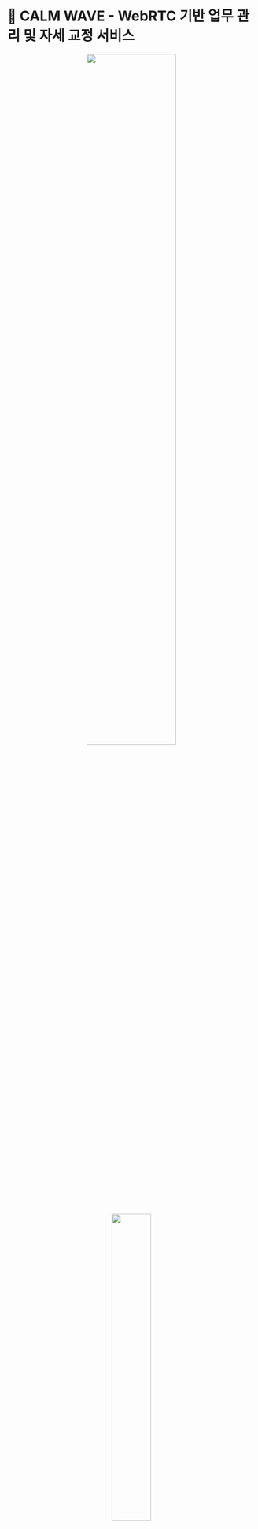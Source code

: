 # 🌊 **CALM WAVE - WebRTC 기반 업무 관리 및 자세 교정 서비스**

<div align=center>
<img width="60%" src="https://user-images.githubusercontent.com/52191425/221072324-3ac256eb-ed71-4e0d-ab6b-f88150ea05fb.gif"/>
<br><br>
<img width="40%" src="https://user-images.githubusercontent.com/52191425/220856785-3b80f676-b7e5-4a4e-ae6d-d264d2324e27.png"/>
</div>

<br>

## 💡 **CALM WAVE 소개**

- 오래 앉아서 일하는 사람들을 위한 업무 시간 관리 및 자세 교정 서비스
- 무자각성을 지향하는 Calm Tech로 유저의 생활에 조용히 스며들어 도움을 줍니다.
- 사용자의 업무 태도 및 습관을 WebRTC 기술을 이용해 수집 후 분석하여,
  더 나은 업무를 위한 개인화된 솔루션을 제공합니다.
- 사용자의 자세를 교정하고 일정 시간마다 스트레칭을 권유하는 등 개인의 업무환경에 도움을 줍니다.

<br>

## 🎬 **CALM WAVE 시연 영상**

[<img src="https://img.shields.io/badge/Link-0085DE?style=for-the-badge&logo=YouTube&logoColor=white">](https://drive.google.com/file/d/16C9Lg_xMNVv9vWsGIXMjhe2ciYe5wq5c/view?usp=sharing)


<br>

## 📅 **프로젝트 진행 기간**

**2023/01/09(월) ~ 2023/02/17(금) <br>**
SSAFY 8기 2학기 공통프로젝트
<br>
우수 프로젝트 수상 🏆

<br>

## 💻 **Calm Wave 서비스 화면**
### **메인 페이지**
<div align=center>

<img width="80%" src="https://user-images.githubusercontent.com/52191425/221072324-3ac256eb-ed71-4e0d-ab6b-f88150ea05fb.gif"/>

</div>

<br>

### **로그인 페이지**
<div align=center>

<img width="80%" src="https://user-images.githubusercontent.com/52191425/221100063-b17cfcea-eec3-4e17-af75-da5e6e3a9fb0.gif"/>

**로그인 성공**

<br>

<img width="80%" src="https://user-images.githubusercontent.com/52191425/221100171-94fdb418-f77a-48ff-972c-15dd32901eb9.gif"/>

**로그인 실패**

<br>

<img width="80%" src="https://user-images.githubusercontent.com/52191425/221101863-1afe3c19-711d-456a-91b7-76b71bfc6274.gif"/>

**구글 로그인**

</div>

<br>

### **업무 계획 페이지**

<div align=center>

<img width="80%" src="https://user-images.githubusercontent.com/52191425/221076364-fd173b3d-82e3-4f45-9cd8-b6b68f578054.gif"/>

**업무 카테고리 추가**

<br>

<img width="80%" src="https://user-images.githubusercontent.com/52191425/221076725-cbfa6883-0249-4540-9148-14183d76afa5.gif"/>

**업무 추가**

<br>

<img width="80%" src="https://user-images.githubusercontent.com/52191425/221076859-4f42c436-20cc-4fa7-8fa9-6679272c2e97.gif"/>

**업무 선택 및 시작**

<br>

</div>

### **업무 진행 페이지**

<div align=center>

<img width="80%" src="https://user-images.githubusercontent.com/52191425/221076986-d65f795d-4031-408a-8fd0-6ebd618f3774.gif"/>

**진행 중인 업무 선택**

<br>

<img width="80%" src="https://user-images.githubusercontent.com/52191425/221077166-6532e310-e92d-4782-9c39-ad3679f5be34.gif"/>

**자세 교정 알람**

<br>

<img width="80%" src="https://user-images.githubusercontent.com/52191425/221077341-f041e30d-1212-4100-af35-7ef6b9fe6932.gif"/>
<img width="80%" src="https://user-images.githubusercontent.com/52191425/221077351-a5baf4ae-cefa-48e1-9a57-f90f3f64b081.gif"/>

**스트레칭 & 휴식 알람**

<br>

<img width="80%" src="https://user-images.githubusercontent.com/52191425/221077725-440ab244-43f7-460a-8094-ddf7e3d577ef.gif"/>

**끝낸 업무 저장 및 종료**

<br>

<img width="80%" src="https://user-images.githubusercontent.com/52191425/221077946-5d6da519-345a-4c76-a0fa-953cc086fd5b.gif"/>

**업무 결과 페이지**

</div>

<br>

### **마이페이지**

<div align=center>

<img width="80%" src="https://user-images.githubusercontent.com/52191425/221078081-0b2b00f4-576a-4a90-a410-5319baced8d4.gif"/>

**프로필**

<br>

<img width="80%" src="https://user-images.githubusercontent.com/52191425/221078338-f68f1b58-587e-41c5-9b85-aaf0c2dd90ec.gif"/>

**업무 캘린더**

<br>

<img width="80%" src="https://user-images.githubusercontent.com/52191425/221078468-dd829985-b16e-4f2f-b179-db3dfe1211d0.gif"/>

**업무 분포 그래프**

<br>

<img width="80%" src="https://user-images.githubusercontent.com/52191425/221079009-01b68b12-cb5c-4cb1-baf7-afd7f4402303.gif"/>

**주간 완료 업무 그래프**

<br>

<img width="80%" src="https://user-images.githubusercontent.com/52191425/221079138-3af0bfae-db77-43fe-b929-279b72c5e447.gif"/>

**목표 일정 달성 비율 그래프**

</div>

<br>


## 🏗️ **아키텍처**

<img width="100%" src="https://user-images.githubusercontent.com/52191425/221501807-a4bca382-ef78-4bb9-8ef0-74e67be777c3.png"/>

<br>

## 🗃️ **ERD**

<img width="80%" src="https://user-images.githubusercontent.com/52191425/223615901-ea4b5efe-40fa-4338-872f-49a1c5dd15af.png"/>

<br>

## 🛠️ **기술 스택**

### **Front**

<img src="https://img.shields.io/badge/html5-E34F26?style=for-the-badge&logo=html5&logoColor=white"> 
<img src="https://img.shields.io/badge/css-1572B6?style=for-the-badge&logo=css3&logoColor=white"> 
<img src="https://img.shields.io/badge/javascript-F7DF1E?style=for-the-badge&logo=javascript&logoColor=black"> 
<br>

<img src="https://img.shields.io/badge/react-61DAFB?style=for-the-badge&logo=react&logoColor=black"> 
<img src="https://img.shields.io/badge/react router-CA4245?style=for-the-badge&logo=react&logoColor=black"> 
<img src="https://img.shields.io/badge/node.js-339933?style=for-the-badge&logo=Node.js&logoColor=white">
<img src="https://img.shields.io/badge/Redux-764ABC?style=for-the-badge&logo=Redux&logoColor=white">
<br>


<br>

### **Back**

<img src="https://img.shields.io/badge/java 11-FF0000?style=for-the-badge&logo=OpenJDK&logoColor=white">
<img src="https://img.shields.io/badge/Spring Boot-6DB33F?style=for-the-badge&logo=SpringBoot&logoColor=white">
<img src="https://img.shields.io/badge/Spring Data JPA-6DB33F?style=for-the-badge&logo=SpringBoot&logoColor=white">
<br>
<img src="https://img.shields.io/badge/Spring Security-6DB33F?style=for-the-badge&logo=SpringSecurity&logoColor=white">
<img src="https://img.shields.io/badge/queryDSL-4479A1?style=for-the-badge&logoColor=white"> 
<img src="https://img.shields.io/badge/swagger-85EA2D?style=for-the-badge&logo=Swagger&logoColor=white">
<br>
<img src="https://img.shields.io/badge/OAuth2-E34F26?style=for-the-badge&logoColor=white">
<img src="https://img.shields.io/badge/JWT-E61587?style=for-the-badge&logoColor=white">
<img src="https://img.shields.io/badge/mysql-4479A1?style=for-the-badge&logo=mysql&logoColor=white"> 
<img src="https://img.shields.io/badge/redis-DC382D?style=for-the-badge&logo=apachetomcat&logoColor=white">

<br>

### **CICD**
<img src="https://img.shields.io/badge/amazonaws-232F3E?style=for-the-badge&logo=amazonaws&logoColor=white">
<img src="https://img.shields.io/badge/Docker-2496ED?style=for-the-badge&logo=Docker&logoColor=white">
<img src="https://img.shields.io/badge/git-F05032?style=for-the-badge&logo=git&logoColor=white">
<img src="https://img.shields.io/badge/gitlab-FC6D26?style=for-the-badge&logo=gitlab&logoColor=white">
<br>
<img src="https://img.shields.io/badge/Jenkins-D24939?style=for-the-badge&logo=Jenkins&logoColor=white">
<img src="https://img.shields.io/badge/NGINX-009639?style=for-the-badge&logo=NGINX&logoColor=white">


<br>

### **기타**
<img src="https://img.shields.io/badge/OpenVidu-FFD400?style=for-the-badge&logoColor=white">
<img src="https://img.shields.io/badge/Teachable Machine-2496ED?style=for-the-badge&logoColor=white">

### **협업 툴**
<img src="https://img.shields.io/badge/jira-0052CC?style=for-the-badge&logo=git&logoColor=white">
<img src="https://img.shields.io/badge/Mattermost-0058CC?style=for-the-badge&logo=Mattermost&logoColor=white">

<br>

## 📚 **프로젝트 산출물**

- [기능 명세서](https://docs.google.com/spreadsheets/d/1LJWp10l55WSav7c_ZgmGGtJ5U0w4zq0SYePQb5vVUXo/edit?usp=sharing)
- [와이어프레임](https://www.figma.com/file/TPjuF89O7YfECOmuBcvW87/%EA%B3%B5%ED%86%B5?node-id=0%3A1&t=0gHPZWdAfukhLuso-1)
- [덤프데이터](./exec/Dump20230217.sql)
- [포팅 메뉴얼](./exec/포팅메뉴얼_CALMWAVE.pdf)
- [발표자료](./exec/최종 발표/최종 발표 제출용.pdf)

<br>

## ✔ **Git 커밋 메시지 컨벤션**

- `Feat` : 새로운 기능 추가
- `Modify` : 기존 기능 수정
- `Fix` : 버그 수정
- `Docs` : 문서 내용 변경
- `Style` : 포맷, 세미콜론 수정 등 코드가 아닌 스타일에 관련된 수정
- `Refactor` : 코드 리팩토링
- `Test`: 테스트 코드 추가 및 리팩토링 테스트 등
- `Build` : 빌드 관련 파일 수정
- `Chore` : 코드 의미에 영향을 주지 않는 변경사항 (포맷, 세미콜론 누락, 공백 등)
- `CI` : CI 관련 설정 수정에 대한 커밋
- 커밋 타입은 **대문자**로 시작하며, 항상 대괄호 안에 파트를 입력하여 시작
- 관련된 지라 이슈 번호에 괄호를 붙여 뒤에 추가.

ex) **[BE] Feat: 관심지역 알림 ON/OFF 기능 추가(#123)**

<br>

## ✔ **Git 브랜치 컨벤션**

![git_strategy](https://user-images.githubusercontent.com/52191425/212794379-54373f74-67f6-4ec9-ace0-723e8de33c31.png)

- `main`
    - 배포 가능한 상태의 결과물 올리는 브랜치
- `develop`
    - 구현 완료된 기능을 병합하기 위한 브랜치
    - 통합 폴더의 기능
- `feature`
    - 개별 기능 구현 브랜치
    - 기능 개발 완료 시 삭제
    - 네이밍 규칙
        - feature/FE or BE/기능이름
        - 예) feature/FE/login
          <br><br>
- **feature 브랜치가 완성되면 develop 브랜치로 merge request를 통해 merge한다.**<br>
  ⇒ merge request가 요청되면, 모든 팀원들이 코드 리뷰를 하여 안전하게 merge한다.

<br>

## 👥 **팀원 역할 분배**

### **Frontend**

- 윤서용 - 업무 기능, WebRTC & Room, Alarm & DnD, 로직 최적화
- 조한이 - 캘린더 기능, CSS Style, 디자인, Profile Page
- 한기현 - 회원 기능, Canvas & Animation Door Page, Modal 틀, Teachable Machine

### **Backend**

- 남이랑 - JWT 유저 인증 구현, 회원 및 업무 API, Spring Security, Spring Data JPA 적용
- 양주연 - 팀장, DevOps, 시각화 API, QueryDSL 적용
